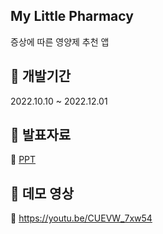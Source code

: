 ## My Little Pharmacy  
증상에 따른 영양제 추천 앱
## 📍 개발기간
2022.10.10 ~ 2022.12.01
## 📍 발표자료
🔗 [PPT](./MyLittlePharmacy.pptx)
## 📍 데모 영상
🔗 https://youtu.be/CUEVW_7xw54
